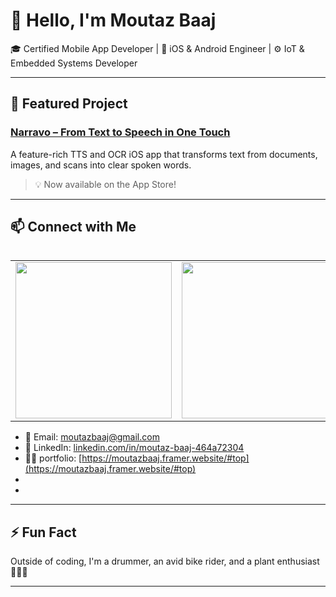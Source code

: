 # 👋 Hello, I'm Moutaz Baaj

🎓 Certified Mobile App Developer | 📱 iOS & Android Engineer | ⚙️ IoT & Embedded Systems Developer


---


## 📱 Featured Project

### [Narravo – From Text to Speech in One Touch](https://apps.apple.com/de/app/narravo/id6742332734)
A feature-rich TTS and OCR iOS app that transforms text from documents, images, and scans into clear spoken words.
> 💡 Now available on the App Store!

---


## 📫 Connect with Me

<table align="right">
  <tr>
    <td>
      <img width="250em" src="https://github-readme-stats-brewdihq.vercel.app/api?username=Moutazbaaj&theme=codeSTACKr&bg_color=0C1117&count_private=true&show_icons=true&hide_border=true&include_all_commits=true&text_bold=false" />
    </td>
    <td>
      <img width="250em" src="https://github-readme-stats.vercel.app/api/top-langs/?username=Moutazbaaj&theme=codeSTACKr&layout=compact&hide_border=true&bg_color=0C1117&card_width=350&langs_count=9&cache_seconds=7200&count_private=true" />
    </td>
  </tr>
</table>


- 📧 Email: [moutazbaaj@gmail.com](mailto:moutazbaaj@gmail.com)  
- 💼 LinkedIn: [linkedin.com/in/moutaz-baaj-464a72304](https://linkedin.com/in/moutaz-baaj-464a72304)  
- 🧑‍💻 portfolio: [https://moutazbaaj.framer.website/#top](https://moutazbaaj.framer.website/#top)
-
-


  
---

## ⚡ Fun Fact

Outside of coding, I'm a drummer, an avid bike rider, and a plant enthusiast 🌱🥁🚴

---

<!---
Moutazbaaj/Moutazbaaj is a ✨ special ✨ repository because its `README.md` (this file) appears on your GitHub profile.
--->


